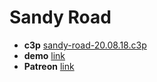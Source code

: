 # Sandy Road

* **c3p** [sandy-road-20.08.18.c3p](source/c3p/sandy-road-20.08.18.c3p)
* **demo** [link](demo)
* **Patreon** [link](https://patreon.com/el3um4s)
